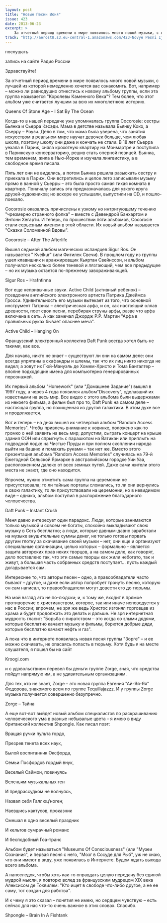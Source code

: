 ```yaml
---
layout: post
title: "Новые Песни Июня"
issue: 423
date: 2013-06-23
excerpt: >
    За отчетный период времени в мире появилось много новой музыки, с лучшей из которой немедленно хочется вас ознакомить. Вот, например – можно ли равнодушно отнестись к новому альбому группы, если эта группа называется "Королевы Каменного Века"? Тем более, что этот альбом уже считается лучшим за всю их многолетнюю историю.
track: "http://aerost8.s3.eu-central-1.amazonaws.com/423-Novye Pesni Ijunja.mp3"
---
```


послушать

запись на сайте Радио России

Здравствуйте!

За отчетный период времени в мире появилось много новой музыки, с лучшей из которой немедленно хочется вас ознакомить. Вот, например – можно ли равнодушно отнестись к новому альбому группы, если эта группа называется "Королевы Каменного Века"? Тем более, что этот альбом уже считается лучшим за всю их многолетнюю историю.

Queens Of Stone Age – I Sat By The Ocean

Когда-то в нашей передаче уже упоминалась группа Cocorosie: сестры Бьянка и Сьерра Кэсэди. Мама в детстве называла Бьянку Коко, а Сьерру – Роузи. Дело в том, что мама была уверена, что занятия искусством в реальном мире научат девочек больше, чем любая школа, поэтому школу они даже и кончать не стали. В 18 лет Сьерра уехала в Париж, сняла крохотную квартиру на Монмартре и поступила в Парижскую консерваторию, решив стать оперной певицей. Бьянка, тем временем, жила в Нью-Йорке и изучала лингвистику, а в свободное время писала.

Пять лет они не виделись, а потом Бьянка решила разыскать сестру и приехала в Париж. Они встретились и целое лето записывали музыку прямо в ванной у Сьерры – это была просто самая тихая комната в квартире. Поначалу запись эта предназначалась для узкого круга друзей-художников; но вскоре ее услышали, выпустили на CD, и пошло-поехало.

Cocorosie оказались причислены к узкому но интригующему течению "чрезмерно странного фолка" – вместе с Девендрой Банхартом и Энтони Хегарти. И теперь, по прошествии пяти альбомов, Cocorosie стали серьезным именем в этой области. Их новый альбом называется "Сказки Соломенной Вдовы".

Cocorosie – After The Afterlife

Вышел седьмой альбом магических исландцев Sigur Ros. Он называется " Kveikur" (или Фитилек Свечи). В прошлом году из группы ушел клавишник и аранжировщик Кьяртан Свейнссон, и альбом получился несколько более теневой и лязгающий, чем все предыдущее – но их музыка остается по-прежнему завораживающей.

Sigur Ros – Hrafntinna

Вот еще непривычные звуки. Active Child (активный ребенок) – псевдоним английского электронного артиста Патрика Джеймса Гросси. Удивительность его музыки вытекает из того, что основной инструмент Патрика – электрическая арфа, и он, как настоящий оллав древности, поет свои песни, перебирая струны арфы, разве что арфа включена в сеть. А как замечал Джордж Р.Р. Мартин "Арфа в правильных руках бывает опаснее меча".

Active Child – Hanging On

Французский электронный коллектив Daft Punk всегда хотел быть не такими, как все.

Для начала, никто не знает – существуют ли они на самом деле: они всегда упрятаны в скафандры и шлемы, так что их лиц никто никогда не видел; а зовут их Гюй-Мануэль де Хомем-Христо и Тома Бангалтер – вполне подходящие имена для компьютерно генерированных персонажей.

Их первый альбом "Homework" (или "Домашнее Задание") вышел в 1997 году, а через 4 года появился альбом"Discovery", сделавший их известными на весь мир. Все видео с этого альбома были выдержками из некоего фильма, а фильм был про то, Daft Punk на самом деле – настоящая группа, но похищенная из другой галактики. В этом духе все и продолжается.

Вот и теперь – на днях вышел их четвертый альбом "Random Access Memories". Чтобы привлечь внимание к новинке, положено как-то громко о ней заявить на весь мир; допустим, сыграть концерт на крыше здания ООН или спрыгнуть с парашютом на Ватикан или приплыть на подводной лодке на Чистые Пруды и при полном скоплении народа выйти на башню и помахать руками – так нет же. Вместо этого презентация альбома "Random Access Memories" случилась на 79-й Ежегодной Сельской Ярмарке в австралийском городке Уии Уаа, расположенном далеко от всех земных путей. Даже сами жители этого места не знают, где оно находится.

Впрочем, нужно отметить сама группа на церемонии не присутствовала; то ли тайные порталы сломались, то ли они вернулись в свою галактику, то ли присутствовали на церемонии, но в невидимом виде – однако, альбом поступил в распоряжение благодарного человечества.

Daft Punk – Instant Crush

Меня давно интересует один парадокс. Люди, которые занимаются только музыкой и совсем не богаты, спокойно выкладывают свою музыку в Сеть бесплатно; а люди, которые давным-давно заработали на музыке внушительные суммы денег, не только готовы порвать другим глотку за скачивание своей музыки – нет, они еще и организуют специальные организации, целью которых – формально – является защита авторских прав неких творцов, а на самом деле, как говорят, дело поставлено так, что эти самые творцы как жили небогато, так и живут, а большая часть собранных средств поступает... пусть каждый догадывается сам.

Интереснее то, что авторы песен – одно, а правообладатели часто бывают – другое, и даже если автор попробует тронуть песню, которую он сам написал, то правообладатели могут довести его до тюрьмы.

На мой взгляд это не по-людски; и, к тому же, входит в прямое противоречие с христианством, которое, так или иначе исповедуется у нас в России; впрочем, не зря же ведь Христос изгонял торговцев из храма и будет продолжать это делать и дальше. Не зря интернетная мудрость гласит: "Борьба с пиратством – это когда со злыми дядями, которые бесплатно качают музыку и фильмы, борются добрые дяди, которые бесплатно качают нефть и газ".

А пока что в интернете появилась новая песня группы "Зорге" – и ее можно скачивать, не опасаясь попасть в тюрьму. Хотя будь я на месте слушателя, я пошел бы на сайт

Kroogi.com

и с удовольствием перевел бы деньги группе Zorge, зная, что средства пойдут напрямую им, а не удивительным организациям.

Для тех, кто не знает, Zorge – это новая группа Евгения "Ай-Яй-Яя" Федорова, знакомого всем по группе Tequillajazzz. И у группы Zorge музыка получается совершенно безупречно.

Zorge – Тайна

А еще вот-вот выйдет новый альбом специалистов по раскрашиванию человеческого ума в разные небывалые цвета – я имею в виду британский коллектив Shpongle. Как писал поэт:

Вращая ручки пульта гордо,

Презрев тенета всех наук,

Былой воспитанник Оксфорда,

Семьи Посфордов гордый внук,

Веселый Саймон, повинуясь

Веленьям музыкальных ген

И предрассудком не волнуясь,

Назвал себя Галлюц'ноген;

Наевшись кактусов, проказник

Смешал в одно веселый праздник

И кельтов сумрачный романс

И бесподобный Гоа-транс

Альбом будет называться "Museums Of Consciousness" (или "Музеи Сознания", и первая песня с него, "Мозг в Сосуде для Рыб", уж не хнаю, что они имеют в виду, уже появилась в Интернете. Будем ждать выхода всего альбома.

А напоследок, чтобы хоть как-то оправдать целую передачу без единой мудрой мысли, я повторю вслед за французским мудрецом XIX века Алексисом де Токвилем: "Кто ищет в свободе что-либо другое, а не ее саму, тот создан для рабства".

И к чему я это сказал – понятия не имею, но сердцем чувствую – есть сейчас для нас что-то очень важное в этих словах. Спасибо.

Shpongle – Brain In A Fishtank
